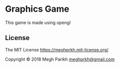 Graphics Game
=========================

This game is made using opengl


License
-------
The MIT License https://meghprkh.mit-license.org/

Copyright &copy; 2018 Megh Parikh <meghprkh@gmail.com>
